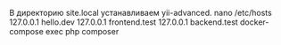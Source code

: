  В директорию site.local устанавливаем yii-advanced.
 nano /etc/hosts 
 127.0.0.1 hello.dev
 127.0.0.1 frontend.test
 127.0.0.1 backend.test
 docker-compose exec php composer
